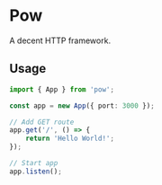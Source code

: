 # Pow

A decent HTTP framework.


## Usage

```ts
import { App } from 'pow';

const app = new App({ port: 3000 });

// Add GET route
app.get('/', () => {
    return 'Hello World!';
});

// Start app
app.listen();
```